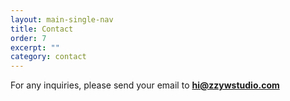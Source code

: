 ```yaml
---
layout: main-single-nav
title: Contact
order: 7
excerpt: ""
category: contact
---
```




For any inquiries, please send your email to **hi@zzywstudio.com**